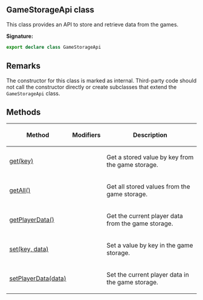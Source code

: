
## GameStorageApi class

This class provides an API to store and retrieve data from the games.

**Signature:**

```typescript
export declare class GameStorageApi 
```

## Remarks

The constructor for this class is marked as internal. Third-party code should not call the constructor directly or create subclasses that extend the `GameStorageApi` class.

## Methods

<table><thead><tr><th>

Method


</th><th>

Modifiers


</th><th>

Description


</th></tr></thead>
<tbody><tr><td>

[get(key)](/reference/gamestorageapi/get.md)


</td><td>


</td><td>

Get a stored value by key from the game storage.


</td></tr>
<tr><td>

[getAll()](/reference/gamestorageapi/getall.md)


</td><td>


</td><td>

Get all stored values from the game storage.


</td></tr>
<tr><td>

[getPlayerData()](/reference/gamestorageapi/getplayerdata.md)


</td><td>


</td><td>

Get the current player data from the game storage.


</td></tr>
<tr><td>

[set(key, data)](/reference/gamestorageapi/set.md)


</td><td>


</td><td>

Set a value by key in the game storage.


</td></tr>
<tr><td>

[setPlayerData(data)](/reference/gamestorageapi/setplayerdata.md)


</td><td>


</td><td>

Set the current player data in the game storage.


</td></tr>
</tbody></table>
